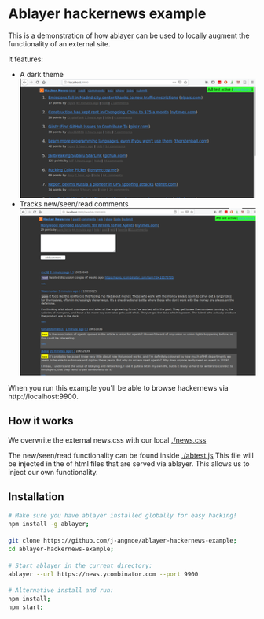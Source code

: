 # Ablayer hackernews example

This is a demonstration of how [ablayer](https://github.com/j-angnoe/ablayer) can be used to locally 
augment the functionality of an external site.

It features:
- A dark theme
![Hackernews with dark-theme](./screenshot-frontpage.png)
- Tracks new/seen/read comments
![Hackernews with dark-theme](./screenshot-comments.png)

When you run this example you'll be able to browse hackernews
via http://localhost:9900. 

## How it works
We overwrite the external news.css with our local [./news.css](./blob/master/news.css)

The new/seen/read functionality can be  found inside [./abtest.js](./blob/master/abtest.js)
This file will be injected in the <head> of html files that are 
served via ablayer. This allows us to inject our own functionality.

## Installation
```sh
# Make sure you have ablayer installed globally for easy hacking!
npm install -g ablayer;

git clone https://github.com/j-angnoe/ablayer-hackernews-example;
cd ablayer-hackernews-example;

# Start ablayer in the current directory:
ablayer --url https://news.ycombinator.com --port 9900 

# Alternative install and run: 
npm install;
npm start;

```

